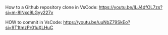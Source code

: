 How to a Github repository clone in VsCode:
https://youtu.be/ILJ4dfOL7zs?si=m-8lNxc9LGyy227v

HOW to commit in VsCode:
https://youtu.be/uuNbZ79SkEo?si=9T1tmzPr01uXLHuC
